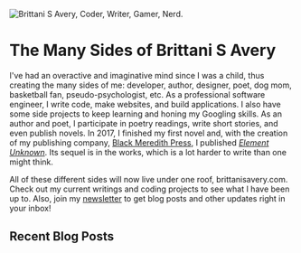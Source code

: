 ![Brittani S Avery, Coder, Writer, Gamer, Nerd.](images/home-header.jpg)

# The Many Sides of Brittani S Avery

I've had an overactive and imaginative mind since I was a child, thus creating the many sides of me: developer, author, designer, poet, dog mom, basketball fan, pseudo-psychologist, etc. As a professional software engineer, I write code, make websites, and build applications. I also have some side projects to keep learning and honing my Googling skills. As an author and poet, I participate in poetry readings, write short stories, and even publish novels. In 2017, I finished my first novel and, with the creation of my publishing company, [Black Meredith Press](https://blackmeredithpress.com), I published [_Element Unknown_](/book/element-unknown). Its sequel is in the works, which is a lot harder to write than one might think.

All of these different sides will now live under one roof, brittanisavery.com. Check out my current writings and coding projects to see what I have been up to. Also, join my [newsletter](/newsletter) to get blog posts and other updates right in your inbox!

## Recent Blog Posts
